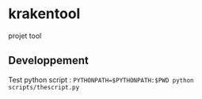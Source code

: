 # krakentool
projet tool



## Developpement
Test python script : `PYTHONPATH=$PYTHONPATH:$PWD python scripts/thescript.py`